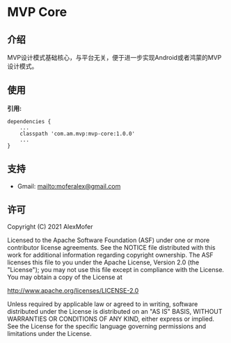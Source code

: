 MVP Core
========

介绍
---

MVP设计模式基础核心，与平台无关，便于进一步实现Android或者鸿蒙的MVP设计模式。

使用
---

**引用:**
```
dependencies {
    ...
    classpath 'com.am.mvp:mvp-core:1.0.0'
    ...
}
```

支持
---

- Gmail: <mailto:moferalex@gmail.com>

许可
---

Copyright (C) 2021 AlexMofer

Licensed to the Apache Software Foundation (ASF) under one or more contributor
license agreements.  See the NOTICE file distributed with this work for
additional information regarding copyright ownership.  The ASF licenses this
file to you under the Apache License, Version 2.0 (the "License"); you may not
use this file except in compliance with the License.  You may obtain a copy of
the License at

<http://www.apache.org/licenses/LICENSE-2.0>

Unless required by applicable law or agreed to in writing, software
distributed under the License is distributed on an "AS IS" BASIS, WITHOUT
WARRANTIES OR CONDITIONS OF ANY KIND, either express or implied.  See the
License for the specific language governing permissions and limitations under
the License.